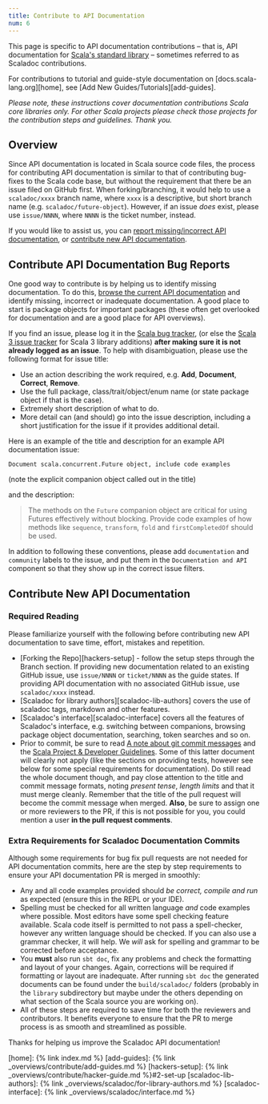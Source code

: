 ```yaml
---
title: Contribute to API Documentation
num: 6
---
```


This page is specific to API documentation contributions – that is, API
documentation for
[Scala's standard library](https://scala-lang.org/api/current/#package) –
sometimes referred to as Scaladoc contributions.

For contributions to tutorial and guide-style documentation on
[docs.scala-lang.org][home],
see [Add New Guides/Tutorials][add-guides].

*Please note, these instructions cover documentation contributions Scala core
libraries only. For other Scala projects please check those projects for the
contribution steps and guidelines. Thank you.*

## Overview

Since API documentation is located in Scala source code files, the
process for contributing API documentation is similar to that of contributing bug-fixes
to the Scala code base, but without the requirement that there be an issue filed on GitHub
first. When forking/branching, it would help to use a `scaladoc/xxxx` branch name, where `xxxx` is a
descriptive, but short branch name (e.g. `scaladoc/future-object`).
However, if an issue *does* exist, please use `issue/NNNN`, where `NNNN` is the ticket number,
instead.

If you would like to assist us, you can
[report missing/incorrect API documentation](#contribute-api-documentation-bug-reports), or
[contribute new API documentation](#contribute-new-api-documentation).

## Contribute API Documentation Bug Reports

One good way to contribute is by helping us to identify missing documentation. To do
this, [browse the current API documentation](https://www.scala-lang.org/api/current/)
and identify missing, incorrect or inadequate documentation. A good place to start is
package objects for important packages (these often get overlooked for documentation
and are a good place for API overviews).

If you find an issue, please log it in the [Scala bug tracker](https://github.com/scala/bug),
(or else the [Scala 3 issue tracker](https://github.com/lampepfl/dotty/issues) for Scala 3 library additions)
**after making sure it is not already logged as an issue**. To help with
disambiguation, please use the following format for issue title:

* Use an action describing the work required, e.g. **Add**, **Document**, **Correct**, **Remove**.
* Use the full package, class/trait/object/enum name (or state package object if
  that is the case).
* Extremely short description of what to do.
* More detail can (and should) go into the issue description, including a short
  justification for the issue if it provides additional detail.

Here is an example of the title and description for an example API documentation issue:

`Document scala.concurrent.Future object, include code examples`

(note the explicit companion object called out in the title)

and the description:

> The methods on the `Future` companion object are critical
> for using Futures effectively without blocking. Provide code
> examples of how methods like `sequence`, `transform`, `fold` and
> `firstCompletedOf` should be used.

In addition to following these conventions, please add `documentation` and
`community` labels to the issue, and put them in the `Documentation and API`
component so that they show up in the correct issue filters.

## Contribute New API Documentation

### Required Reading

Please familiarize yourself with the following before contributing
new API documentation to save time, effort, mistakes and repetition.

* [Forking the Repo][hackers-setup] - follow the setup steps through
  the Branch section. If providing new documentation related to an existing GitHub issue, use `issue/NNNN`
  or `ticket/NNNN` as the guide states. If providing API documentation with no associated
  GitHub issue, use `scaladoc/xxxx` instead.
* [Scaladoc for library authors][scaladoc-lib-authors]
  covers the use of scaladoc tags, markdown and other features.
* [Scaladoc's interface][scaladoc-interface]
  covers all the features of Scaladoc's interface, e.g. switching between
  companions, browsing package object documentation, searching, token searches
  and so on.
* Prior to commit, be sure to read
  [A note about git commit messages](https://tbaggery.com/2008/04/19/a-note-about-git-commit-messages.html) and the [Scala Project & Developer Guidelines](https://github.com/scala/scala/blob/2.11.x/CONTRIBUTING.md).
  Some of this latter document will clearly not apply (like the sections on providing tests,
  however see below for some special requirements for documentation). Do still read
  the whole document though, and pay close attention to the title and commit
  message formats, noting *present tense*, *length limits* and that it must merge
  cleanly. Remember that the title of the pull request will become the commit
  message when merged. **Also**, be sure to assign one or more reviewers to the PR, if this is
  not possible for you, you could mention a user **in the pull request comments**.

### Extra Requirements for Scaladoc Documentation Commits

Although some requirements for bug fix pull requests are not needed for
API documentation commits, here are the step by step requirements to ensure your API documentation
PR is merged in smoothly:

* Any and all code examples provided should *be correct, compile and run* as
  expected (ensure this in the REPL or your IDE).
* Spelling must be checked for all written language *and* code examples where
  possible. Most editors have some spell checking feature available. Scala code
  itself is permitted to not pass a spell-checker, however any written language
  should be checked. If you can also use a grammar checker, it will help. We
  *will* ask for spelling and grammar to be corrected before acceptance.
* You **must** also run `sbt doc`, fix any problems and check the formatting and
  layout of your changes. Again, corrections will be required if formatting or
  layout are inadequate. After running `sbt doc` the generated documents can be
  found under the `build/scaladoc/` folders (probably in the `library` subdirectory
  but maybe under the others depending on what section of the Scala source you
  are working on).
* All of these steps are required to save time for both the reviewers and
  contributors. It benefits everyone to ensure that the PR to merge process is
  as smooth and streamlined as possible.

Thanks for helping us improve the Scaladoc API documentation!

[home]: {% link index.md %}
[add-guides]: {% link _overviews/contribute/add-guides.md %}
[hackers-setup]: {% link _overviews/contribute/hacker-guide.md %}#2-set-up
[scaladoc-lib-authors]: {% link _overviews/scaladoc/for-library-authors.md %}
[scaladoc-interface]: {% link _overviews/scaladoc/interface.md %}
